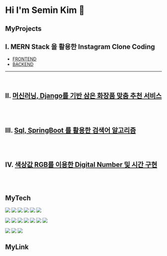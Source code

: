 # Hi I'm Semin Kim 👋

## MyProjects
 ## I. **MERN Stack 을 활용한 Instagram Clone Coding**
 - [FRONTEND](https://github.com/SMZZOL/Instagram_front)
 - [BACKEND](https://github.com/SMZZOL/Instagram_back)
---
<br>

## II. [**머신러닝, Django를 기반 삼은 화장품 맞춤 추천 서비스**](https://github.com/SMZZOL/cosme_selection)
<br>
<br>
 
## III. [**Sql, SpringBoot 를 활용한 검색어 알고리즘**](https://github.com/SMZZOL/search_algorithm)
<br>
<br>
 
## IV. [**색상값 RGB를 이용한 Digital Number 및 시간 구현**](https://github.com/SMZZOL/rgb_digits)
<br>
<br>


## MyTech


<img src="https://img.shields.io/badge/React-61DAFB?style=for-the-badge&logo=react&logoColor=white"> <img src="https://img.shields.io/badge/Redux-764ABC?style=for-the-badge&logo=redux&logoColor=white">
<img src="https://img.shields.io/badge/Node.js-339933?style=for-the-badge&logo=node.js&logoColor=white"> <img src="https://img.shields.io/badge/Express.js-000000?style=for-the-badge&logo=express&logoColor=white">
<img src="https://img.shields.io/badge/MongoDB-47A248?style=for-the-badge&logo=mongodb&logoColor=white"> <img src="https://img.shields.io/badge/JavaScript-F7DF1E?style=for-the-badge&logo=javascript&logoColor=black"> 

<img src="https://img.shields.io/badge/Spring-6DB33F?style=for-the-badge&logo=spring&logoColor=white"> <img src="https://img.shields.io/badge/css3-1572B6?style=for-the-badge&logo=css3t&logoColor=white"> 
<img src="https://img.shields.io/badge/MySQL-4479A1?style=for-the-badge&logo=mysql&logoColor=white"> <img src="https://img.shields.io/badge/Java-007396?style=for-the-badge&logo=java&logoColor=white"> 
<img src="https://img.shields.io/badge/Spring Boot-6DB33F?style=for-the-badge&logo=spring&logoColor=white"> <img src="https://img.shields.io/badge/SQL-4479A1?style=for-the-badge&logo=sql&logoColor=white"> 
<img src="https://img.shields.io/badge/HTML-E34F26?style=for-the-badge&logo=html5&logoColor=white">

<img src="https://img.shields.io/badge/Git-F05032?style=for-the-badge&logo=git&logoColor=white"> <img src="https://img.shields.io/badge/Oracle-F80000?style=for-the-badge&logo=oracle&logoColor=white">
 <img src="https://img.shields.io/badge/Docker-2496ED?style=for-the-badge&logo=docker&logoColor=white">




## MyLink


